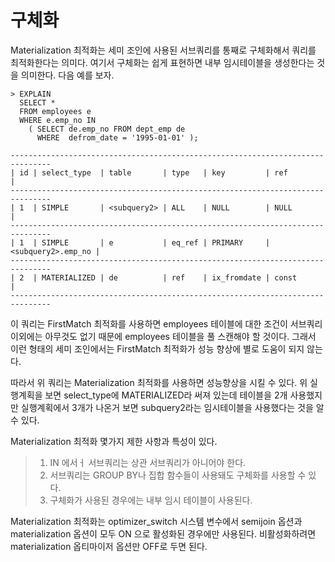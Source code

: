 # 구체화

Materialization 최적화는 세미 조인에 사용된 서브쿼리를 통째로 구체화해서 쿼리를 최적화한다는 의미다. 여기서 구체화는 쉽게 표현하면 내부 임시테이블을 생성한다는 것을 의미한다. 다음 예를 보자.

```mysql
> EXPLAIN
  SELECT *
  FROM employees e
  WHERE e.emp_no IN
    ( SELECT de.emp_no FROM dept_emp de
      WHERE  defrom_date = '1995-01-01' );
      
-------------------------------------------------------------------------------
| id | select_type  | table       | type   | key         | ref                |
-------------------------------------------------------------------------------
| 1  | SIMPLE       | <subquery2> | ALL    | NULL        | NULL               |
-------------------------------------------------------------------------------
| 1  | SIMPLE       | e           | eq_ref | PRIMARY     | <subquery2>.emp_no |
-------------------------------------------------------------------------------
| 2  | MATERIALIZED | de          | ref    | ix_fromdate | const              |
-------------------------------------------------------------------------------
```

이 쿼리는 FirstMatch 최적화를 사용하면 employees 테이블에 대한 조건이 서브쿼리 이외에는 아무것도 없기 때문에 employees 테이블을 풀 스캔해야 할 것이다. 그래서 이런 형태의 세미 조인에서는 FirstMatch 최적화가 성능 향상에 별로 도움이 되지 않는다.

따라서 위 쿼리는 Materialization 최적화를 사용하면 성능향상을 시킬 수 있다. 위 실행계획을 보면 select_type에 MATERIALIZED라 써져 있는데 테이블을 2개 사용했지만 실행계획에서 3개가 나온거 보면 subquery2라는 임시테이블을 사용했다는 것을 알 수 있다. 

Materialization 최적화 몇가지 제한 사항과 특성이 있다.

> 1. IN 에서ㅓ 서브쿼리는 상관 서브쿼리가 아니어야 한다.
> 2. 서브쿼리는 GROUP BY나 집합 함수들이 사용돼도 구체화를 사용할 수 있다.
> 3. 구체화가 사용된 경우에는 내부 임시 테이블이 사용된다.

Materialization 최적화는 optimizer_switch 시스템 변수에서 semijoin 옵션과 materialization 옵션이 모두 ON 으로 활성화된 경우에만 사용된다. 비활성화하려면 materialization 옵티마이저 옵션만 OFF로 두면 된다.